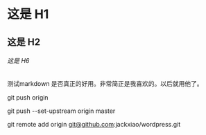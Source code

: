 # 这是 H1

## 这是 H2

###### 这是 H6

测试markdown 是否真正的好用。非常简正是我喜欢的。以后就用他了。

git push origin

git push --set-upstream origin master

git remote add origin git@github.com:jackxiao/wordpress.git
